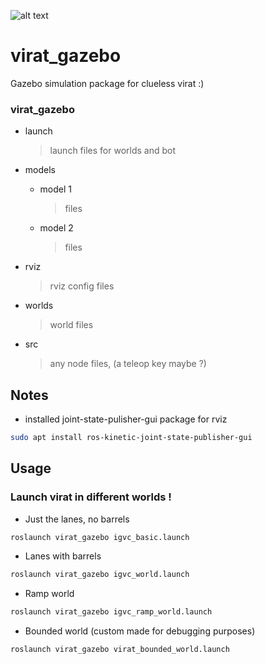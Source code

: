 ![alt text](https://img.shields.io/badge/status-stable-brightgreen)

# virat_gazebo

Gazebo simulation package for clueless virat :)


### virat_gazebo

  
* launch
  > launch files for worlds and bot
  
* models
  * model 1
    > files
  * model 2
    > files

* rviz
  > rviz config files
  
* worlds
  > world files

* src
  > any node files, (a teleop key maybe ?)


Notes
-----

* installed joint-state-pulisher-gui package for rviz

```bash
sudo apt install ros-kinetic-joint-state-publisher-gui
```

Usage
-----

### Launch virat in different worlds !

* Just the lanes, no barrels

```bash
roslaunch virat_gazebo igvc_basic.launch
```

* Lanes with barrels

```bash
roslaunch virat_gazebo igvc_world.launch
```

* Ramp world

```bash
roslaunch virat_gazebo igvc_ramp_world.launch
```

* Bounded world (custom made for debugging purposes)

```bash
roslaunch virat_gazebo virat_bounded_world.launch
```
